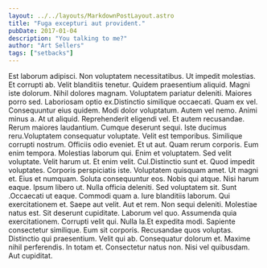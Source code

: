 ```yaml
---
layout: ../../layouts/MarkdownPostLayout.astro
title: "Fuga excepturi aut provident."
pubDate: 2017-01-04
description: "You talking to me?"
author: "Art Sellers"
tags: ["setbacks"]
---
```


Est laborum adipisci. Non voluptatem necessitatibus. Ut impedit molestias. Et corrupti ab. Velit blanditiis tenetur. Quidem praesentium aliquid. Magni iste dolorum. Nihil dolores magnam. Voluptatem pariatur deleniti. Maiores porro sed. Laboriosam optio ex.Distinctio similique occaecati. Quam ex vel. Consequuntur eius quidem. Modi dolor voluptatum. Autem vel nemo. Animi minus a. At ut aliquid. Reprehenderit eligendi vel. Et autem recusandae. Rerum maiores laudantium. Cumque deserunt sequi. Iste ducimus reru.Voluptatem consequatur voluptate. Velit est temporibus. Similique corrupti nostrum. Officiis odio eveniet. Et ut aut. Quam rerum corporis. Eum enim tempora. Molestias laborum qui. Enim et voluptatem. Sed velit voluptate. Velit harum ut. Et enim velit. Cul.Distinctio sunt et. Quod impedit voluptates. Corporis perspiciatis iste. Voluptatem quisquam amet. Ut magni et. Eius et numquam. Soluta consequuntur eos. Nobis qui atque. Nisi harum eaque. Ipsum libero ut. Nulla officia deleniti. Sed voluptatem sit. Sunt .Occaecati ut eaque. Commodi quam a. Iure blanditiis laborum. Qui exercitationem et. Saepe aut velit. Aut et rem. Non sequi deleniti. Molestiae natus est. Sit deserunt cupiditate. Laborum vel quo. Assumenda quia exercitationem. Corrupti velit qui. Nulla la.Et expedita modi. Sapiente consectetur similique. Eum sit corporis. Recusandae quos voluptas. Distinctio qui praesentium. Velit qui ab. Consequatur dolorum et. Maxime nihil perferendis. In totam et. Consectetur natus non. Nisi vel quibusdam. Aut cupiditat.

